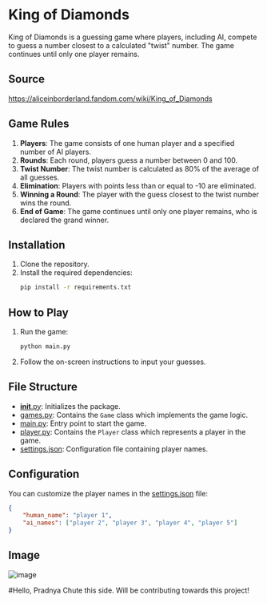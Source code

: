 # King of Diamonds

King of Diamonds is a guessing game where players, including AI, compete to guess a number closest to a calculated "twist" number. The game continues until only one player remains.

## Source
https://aliceinborderland.fandom.com/wiki/King_of_Diamonds


## Game Rules

1. **Players**: The game consists of one human player and a specified number of AI players.
2. **Rounds**: Each round, players guess a number between 0 and 100.
3. **Twist Number**: The twist number is calculated as 80% of the average of all guesses.
4. **Elimination**: Players with points less than or equal to -10 are eliminated.
5. **Winning a Round**: The player with the guess closest to the twist number wins the round.
6. **End of Game**: The game continues until only one player remains, who is declared the grand winner.

## Installation

1. Clone the repository.
2. Install the required dependencies:
    ```sh
    pip install -r requirements.txt
    ```

## How to Play

1. Run the game:
    ```sh
    python main.py
    ```
2. Follow the on-screen instructions to input your guesses.

## File Structure

- [__init__.py](http://_vscodecontentref_/0): Initializes the package.
- [games.py](http://_vscodecontentref_/1): Contains the `Game` class which implements the game logic.
- [main.py](http://_vscodecontentref_/2): Entry point to start the game.
- [player.py](http://_vscodecontentref_/3): Contains the `Player` class which represents a player in the game.
- [settings.json](http://_vscodecontentref_/4): Configuration file containing player names.

## Configuration

You can customize the player names in the [settings.json](http://_vscodecontentref_/5) file:
```json
{
    "human_name": "player 1",
    "ai_names": ["player 2", "player 3", "player 4", "player 5"]
}
```

## Image

![image](https://github.com/user-attachments/assets/97e967b5-c168-4484-a8fa-62bd0e4395c9)


#Hello, Pradnya Chute this side. Will be contributing towards this project!